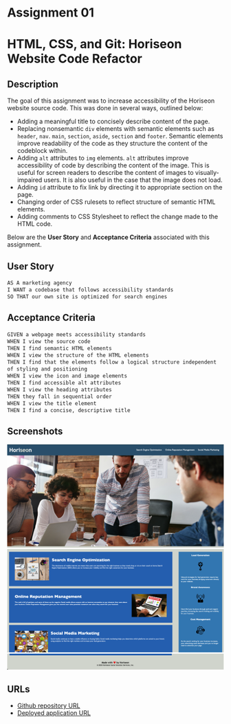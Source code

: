 # Assignment 01

# HTML, CSS, and Git: Horiseon Website Code Refactor

## Description

The goal of this assignment was to increase accessibility of the Horiseon website source code. This was done in several ways, outlined below:

- Adding a meaningful title to concisely describe content of the page.
- Replacing nonsemantic `div` elements with semantic elements such as `header`, `nav`. `main`, `section`, `aside`, `section` and `footer`. Semantic elements improve readability of the code as they structure the content of the codeblock within.
- Adding `alt` attributes to `img` elements. `alt` attributes improve accessibility of code by describing the content of the image. This is useful for screen readers to describe the content of images to visually-impaired users. It is also useful in the case that the image does not load.
- Adding `id` attribute to fix link by directing it to appropriate section on the page.
- Changing order of CSS rulesets to reflect structure of semantic HTML elements.
- Adding comments to CSS Stylesheet to reflect the change made to the HTML code.

Below are the **User Story** and **Acceptance Criteria** associated with this assignment.

## User Story

```
AS A marketing agency
I WANT a codebase that follows accessibility standards
SO THAT our own site is optimized for search engines
```

## Acceptance Criteria

```
GIVEN a webpage meets accessibility standards
WHEN I view the source code
THEN I find semantic HTML elements
WHEN I view the structure of the HTML elements
THEN I find that the elements follow a logical structure independent of styling and positioning
WHEN I view the icon and image elements
THEN I find accessible alt attributes
WHEN I view the heading attributes
THEN they fall in sequential order
WHEN I view the title element
THEN I find a concise, descriptive title
```

## Screenshots

![alt text](./assets/images/Screenshot%201.png)
![alt text](./assets/images/Screenshot%202.png)
![alt text](./assets/images/Screenshot%203.png)

## URLs

- [Github repository URL](https://github.com/DalyaKablawi/horiseon-revamp)
- [Deployed application URL](https://dalyakablawi.github.io/horiseon-revamp/)
